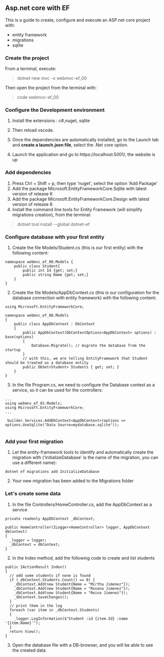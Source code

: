 ## Asp.net core with EF

This is a guide to create, configure and execute an ASP.net core project with:

- entity framework
- migrations
- sqlite

### Create the project

From a terminal, execute:

> dotnet new mvc -o webmvc-ef_00

Then open the project from the terminal with:


> code webmvc-ef_00


### Configure the Development environment

1. Install the extensions :
  c#,nuget, sqlite

2. Then reload vscode.

3. Once the dependencies are automatically installed, go to the Launch tab and **create a launch.json file**,
select the .Net core option.

4. Launch the application and go to https://localhost:5001/, the website is up

### Add dependencies

1. Press Ctrl + Shift + p, then type 'nuget', select the option 'Add Package'
2. Add the package Microsoft.EntityFrameworkCore.Sqlite with latest version of release 6
3. Add the package Microsoft.EntityFrameworkCore.Design with latest version of release 6
4. Install the command line tools for Entity Framework (will simplify migrations creation), from the terminal:
> dotnet tool install --global dotnet-ef

### Configure database with your first entity
1. Create the file Models/Student.cs (this is our first entity) with the following content:
```
namespace webmvc_ef_00.Models {
    public class Student{
        public int Id {get; set;}
        public string Name {get; set;}
    }
}
```
2. Create the file Models/AppDbContext.cs (this is our configuration for the database connection with entity framework) with the following content:
```
using Microsoft.EntityFrameworkCore;

namespace webmvc_ef_00.Models
{
    public class AppDbContext : DbContext
    {
        public AppDbContext(DbContextOptions<AppDbContext> options) : base(options)
        {
            Database.Migrate(); // migrate the database from the startup
        }
        // with this, we are telling EntityFramework that Student should be treated as a database entity
        public DbSet<Student> Students { get; set; }
    }
}
```
3. In the file Program.cs, we need to configure the Database context as a service, so it can be used for the controllers:
```
...
using webmnv_ef_01.Models;
using Microsoft.EntityFrameworkCore;
...

 builder.Services.AddDbContext<AppDbContext>(options => options.UseSqlite("Data Source=mydatabase.sqlite"));


```

### Add your first migration
1. Let the entity-framework tools to identify and automatically create the migration with ('InitializeDatabase' is the name of the migration, you can use a different name):
```
dotnet ef migrations add InitializeDatabase
```
2. Your new migration has been added to the Migrations folder


### Let's create some data
1. In the file Controllers/HomeController.cs, add the AppDbContext as a service
```
private readonly AppDbContext _dbContext;

public HomeController(ILogger<HomeController> logger, AppDbContext dbContext)
{
  _logger = logger;
  _dbContext = dbContext;
}
```
2. In the Index method, add the following code to create and list students
```
public IActionResult Index()
{
  // add some students if none is found
  if (_dbContext.Students.Count() == 0) {
    _dbContext.Add(new Student{Name = "Mirtha Jimenez"});
    _dbContext.Add(new Student{Name = "Roxana Jimenez"});
    _dbContext.Add(new Student{Name = "Reina Jimenez"});
    _dbContext.SaveChanges();
  }            
  // print them in the log
  foreach (var item in _dbContext.Students)
  {
    _logger.LogInformation($"Student :id {item.Id} :name '{item.Name}'");
  }
  return View();
}
```
3. Open the database file with a DB-browser, and you will be able to see the created data
